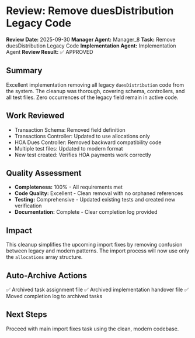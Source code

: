 # Review: Remove duesDistribution Legacy Code

**Review Date:** 2025-09-30
**Manager Agent:** Manager_8
**Task:** Remove duesDistribution Legacy Code
**Implementation Agent:** Implementation Agent
**Review Result:** ✅ APPROVED

## Summary
Excellent implementation removing all legacy `duesDistribution` code from the system. The cleanup was thorough, covering schema, controllers, and all test files. Zero occurrences of the legacy field remain in active code.

## Work Reviewed
- Transaction Schema: Removed field definition
- Transactions Controller: Updated to use allocations only
- HOA Dues Controller: Removed backward compatibility code
- Multiple test files: Updated to modern format
- New test created: Verifies HOA payments work correctly

## Quality Assessment
- **Completeness:** 100% - All requirements met
- **Code Quality:** Excellent - Clean removal with no orphaned references
- **Testing:** Comprehensive - Updated existing tests and created new verification
- **Documentation:** Complete - Clear completion log provided

## Impact
This cleanup simplifies the upcoming import fixes by removing confusion between legacy and modern patterns. The import process will now use only the `allocations` array structure.

## Auto-Archive Actions
✅ Archived task assignment file
✅ Archived implementation handover file
✅ Moved completion log to archived tasks

## Next Steps
Proceed with main import fixes task using the clean, modern codebase.
